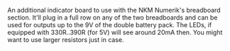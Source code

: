 An additional indicator board to use with the NKM Numerik's breadboard section.
It'll plug in a full row on any of the two breadboards and can be used for outputs up to the 9V of the double battery pack.
The LEDs, if equipped with 330R..390R (for 5V) will see around 20mA then. You might want to use larger resistors just in case.
